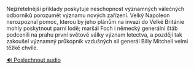 
Nejzřetelnější příklady poskytuje neschopnost významných válečných odborníků porozumět významu nových zařízení. Velký Napoleon nerozpoznal pomoc, kterou by jeho plánům na invazi do Velké Británie mohly poskytnout parní lodě; maršál Foch i německý generální štáb podcenili na prahu první světové války význam letectva, a později tak zakoušel významný průkopník vzdušných sil generál Billy Mitchell velmi těžké chvíle.

[🔊 Poslechnout audio](/data/7-paragraphs/audio/chapter_93/para_005-Nejzetelnj-pklady-poskytuje-neschopnost-vzn.mp3)
